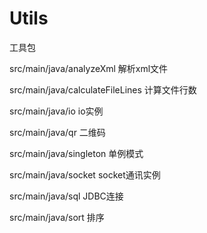 # Utils
工具包

src/main/java/analyzeXml                 解析xml文件

src/main/java/calculateFileLines         计算文件行数

src/main/java/io                         io实例

src/main/java/qr                         二维码     

src/main/java/singleton                  单例模式

src/main/java/socket                     socket通讯实例

src/main/java/sql                        JDBC连接

src/main/java/sort                       排序
